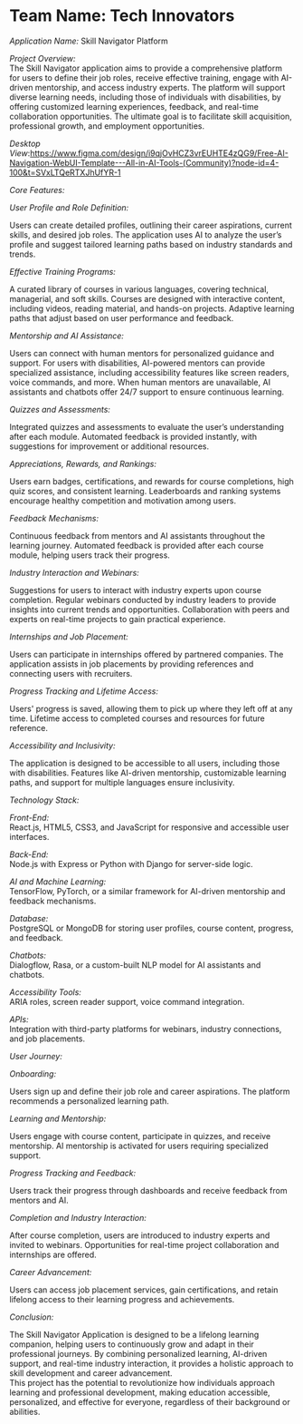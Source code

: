 # Team Name: Tech Innovators<br>
*Application Name:* Skill Navigator Platform<br>

*Project Overview:*<br>
The Skill Navigator application aims to provide a comprehensive platform for users to define their job roles, receive effective training, engage with AI-driven mentorship, and access industry experts. The platform will support diverse learning needs, including those of individuals with disabilities, by offering customized learning experiences, feedback, and real-time collaboration opportunities. The ultimate goal is to facilitate skill acquisition, professional growth, and employment opportunities.<br>
        
*Desktop View*:https://www.figma.com/design/i9qjOvHCZ3vrEUHTE4zQG9/Free-AI-Navigation-WebUI-Template---All-in-AI-Tools-(Community)?node-id=4-100&t=SVxLTQeRTXJhUfYR-1<br>

*Core Features:*<br>

*User Profile and Role Definition:*<br>

Users can create detailed profiles, outlining their career aspirations, current skills, and desired job roles.
The application uses AI to analyze the user’s profile and suggest tailored learning paths based on industry standards and trends.<br>

*Effective Training Programs:*<br>

A curated library of courses in various languages, covering technical, managerial, and soft skills.
Courses are designed with interactive content, including videos, reading material, and hands-on projects.
Adaptive learning paths that adjust based on user performance and feedback.<br>

*Mentorship and AI Assistance:*<br>

Users can connect with human mentors for personalized guidance and support.
For users with disabilities, AI-powered mentors can provide specialized assistance, including accessibility features like screen readers, voice commands, and more.
When human mentors are unavailable, AI assistants and chatbots offer 24/7 support to ensure continuous learning.<br>

*Quizzes and Assessments:*<br>

Integrated quizzes and assessments to evaluate the user’s understanding after each module.
Automated feedback is provided instantly, with suggestions for improvement or additional resources.<br>

*Appreciations, Rewards, and Rankings:*<br>

Users earn badges, certifications, and rewards for course completions, high quiz scores, and consistent learning.
Leaderboards and ranking systems encourage healthy competition and motivation among users.<br>

*Feedback Mechanisms:*<br>

Continuous feedback from mentors and AI assistants throughout the learning journey.
Automated feedback is provided after each course module, helping users track their progress.<br>

*Industry Interaction and Webinars:*<br>

Suggestions for users to interact with industry experts upon course completion.
Regular webinars conducted by industry leaders to provide insights into current trends and opportunities.
Collaboration with peers and experts on real-time projects to gain practical experience.<br>

*Internships and Job Placement:*<br>

Users can participate in internships offered by partnered companies.
The application assists in job placements by providing references and connecting users with recruiters.<br>

*Progress Tracking and Lifetime Access:*<br>

Users' progress is saved, allowing them to pick up where they left off at any time.
Lifetime access to completed courses and resources for future reference.<br>

*Accessibility and Inclusivity:*<br>

The application is designed to be accessible to all users, including those with disabilities.
Features like AI-driven mentorship, customizable learning paths, and support for multiple languages ensure inclusivity.<br>

*Technology Stack:*

*Front-End:*<br>
React.js, HTML5, CSS3, and JavaScript for responsive and accessible user interfaces.<br>

*Back-End:*<br>
Node.js with Express or Python with Django for server-side logic.<br>

*AI and Machine Learning:*<br>
TensorFlow, PyTorch, or a similar framework for AI-driven mentorship and feedback mechanisms.<br>

*Database:*<br>
PostgreSQL or MongoDB for storing user profiles, course content, progress, and feedback.<br>

*Chatbots:*<br>
Dialogflow, Rasa, or a custom-built NLP model for AI assistants and chatbots.<br>

*Accessibility Tools:*<br>
ARIA roles, screen reader support, voice command integration.<br>

*APIs:*<br>
Integration with third-party platforms for webinars, industry connections, and job placements.<br>

*User Journey:*<br>

*Onboarding:*<br>

Users sign up and define their job role and career aspirations.
The platform recommends a personalized learning path.<br>

*Learning and Mentorship:*<br>

Users engage with course content, participate in quizzes, and receive mentorship.
AI mentorship is activated for users requiring specialized support.<br>

*Progress Tracking and Feedback:*<br>

Users track their progress through dashboards and receive feedback from mentors and AI.<br>

*Completion and Industry Interaction:*<br>

After course completion, users are introduced to industry experts and invited to webinars.
Opportunities for real-time project collaboration and internships are offered.<br>

*Career Advancement:*<br>

Users can access job placement services, gain certifications, and retain lifelong access to their learning progress and achievements.<br>

*Conclusion:*<br>

The Skill Navigator Application is designed to be a lifelong learning companion, helping users to continuously grow and adapt in their professional journeys. By combining personalized learning, AI-driven support, and real-time industry interaction, it provides a holistic approach to skill development and career advancement.<br>
This project has the potential to revolutionize how individuals approach learning and professional development, making education accessible, personalized, and effective for everyone, regardless of their background or abilities.<br>





